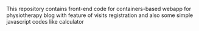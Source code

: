 This repository contains front-end code for containers-based webapp for physiotherapy blog with feature of visits registration and also some simple javascript codes like calculator
